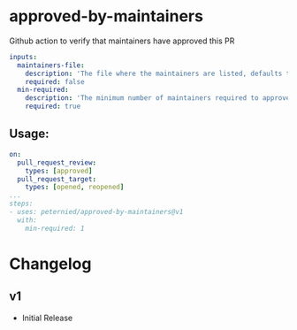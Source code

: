 # approved-by-maintainers
Github action to verify that maintainers have approved this PR

```yaml
inputs:
  maintainers-file:
    description: 'The file where the maintainers are listed, defaults to MAINTAINERS.md'
    required: false
  min-required:
    description: 'The minimum number of maintainers required to approve, e.g. 2'
    required: true
```

## Usage:

```yaml
on:
  pull_request_review:
    types: [approved]
  pull_request_target:
    types: [opened, reopened]
...
steps:
- uses: peternied/approved-by-maintainers@v1
  with:
    min-required: 1
```

# Changelog

## v1
- Initial Release